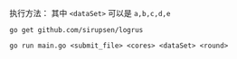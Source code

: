 执行方法：
其中 `<dataSet>` 可以是 `a,b,c,d,e`

```
go get github.com/sirupsen/logrus

go run main.go <submit_file> <cores> <dataSet> <round>
```